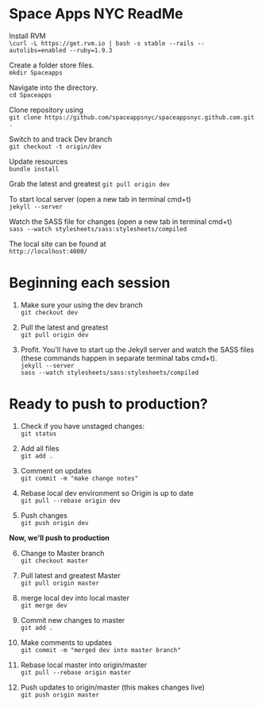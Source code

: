Space Apps NYC ReadMe
===========

Install RVM  
`\curl -L https://get.rvm.io | bash -s stable --rails --autolibs=enabled --ruby=1.9.3`

Create a folder store files.  
`mkdir Spaceapps`

Navigate into the directory.  
`cd Spaceapps`

Clone repository using  
`git clone https://github.com/spaceappsnyc/spaceappsnyc.github.com.git .`

Switch to and track Dev branch  
`git checkout -t origin/dev`

Update resources  
`bundle install`
  
Grab the latest and greatest
`git pull origin dev`
  
To start local server (open a new tab in terminal cmd+t)  
`jekyll --server`
  
Watch the SASS file for changes (open a new tab in terminal cmd+t)  
`sass --watch stylesheets/sass:stylesheets/compiled`

The local site can be found at  
`http://localhost:4000/`
  


Beginning each session
===========
1. Make sure your using the dev branch  
`git checkout dev`

2. Pull the latest and greatest  
`git pull origin dev`
  
3. Profit. You'll have to start up the Jekyll server and watch the SASS files (these commands happen in separate terminal tabs cmd+t).  
`jekyll --server`  
`sass --watch stylesheets/sass:stylesheets/compiled`


Ready to push to production?
===========

1. Check if you have unstaged changes:  
`git status`
  
2. Add all files  
`git add .`
  
3. Comment on updates  
`git commit -m "make change notes"`
  
4. Rebase local dev environment so Origin is up to date  
`git pull --rebase origin dev`
  
5. Push changes  
`git push origin dev`
  
**Now, we'll push to production**

6. Change to Master branch  
`git checkout master`
  
7. Pull latest and greatest Master  
`git pull origin master`
  
8. merge local dev into local master  
`git merge dev`
  
9. Commit new changes to master  
`git add .`
  
10. Make comments to updates  
`git commit -m "merged dev into master branch"`
  
11. Rebase local master into origin/master   
`git pull --rebase origin master`
  
12. Push updates to origin/master (this makes changes live)  
`git push origin master`
  
  
  
  
  
  
  
  
  
  
  












  

